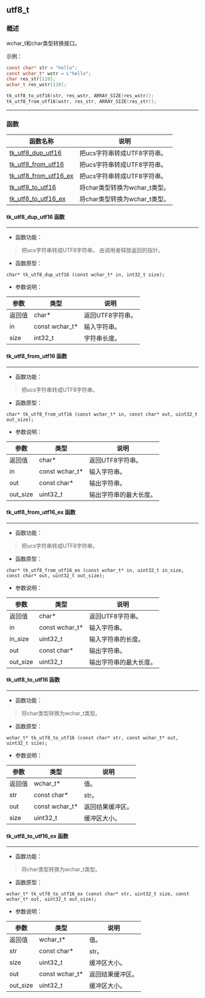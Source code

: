 ## utf8\_t
### 概述
wchar_t和char类型转换接口。

示例：

```c
const char* str = "hello";
const wchar_t* wstr = L"hello";
char res_str[128];
wchar_t res_wstr[128];

tk_utf8_to_utf16(str, res_wstr, ARRAY_SIZE(res_wstr));
tk_utf8_from_utf16(wstr, res_str, ARRAY_SIZE(res_str));
```
----------------------------------
### 函数
<p id="utf8_t_methods">

| 函数名称 | 说明 | 
| -------- | ------------ | 
| <a href="#utf8_t_tk_utf8_dup_utf16">tk\_utf8\_dup\_utf16</a> | 把ucs字符串转成UTF8字符串。 |
| <a href="#utf8_t_tk_utf8_from_utf16">tk\_utf8\_from\_utf16</a> | 把ucs字符串转成UTF8字符串。 |
| <a href="#utf8_t_tk_utf8_from_utf16_ex">tk\_utf8\_from\_utf16\_ex</a> | 把ucs字符串转成UTF8字符串。 |
| <a href="#utf8_t_tk_utf8_to_utf16">tk\_utf8\_to\_utf16</a> | 将char类型转换为wchar_t类型。 |
| <a href="#utf8_t_tk_utf8_to_utf16_ex">tk\_utf8\_to\_utf16\_ex</a> | 将char类型转换为wchar_t类型。 |
#### tk\_utf8\_dup\_utf16 函数
-----------------------

* 函数功能：

> <p id="utf8_t_tk_utf8_dup_utf16">把ucs字符串转成UTF8字符串。
> 由调用者释放返回的指针。

* 函数原型：

```
char* tk_utf8_dup_utf16 (const wchar_t* in, int32_t size);
```

* 参数说明：

| 参数 | 类型 | 说明 |
| -------- | ----- | --------- |
| 返回值 | char* | 返回UTF8字符串。 |
| in | const wchar\_t* | 输入字符串。 |
| size | int32\_t | 字符串长度。 |
#### tk\_utf8\_from\_utf16 函数
-----------------------

* 函数功能：

> <p id="utf8_t_tk_utf8_from_utf16">把ucs字符串转成UTF8字符串。

* 函数原型：

```
char* tk_utf8_from_utf16 (const wchar_t* in, const char* out, uint32_t out_size);
```

* 参数说明：

| 参数 | 类型 | 说明 |
| -------- | ----- | --------- |
| 返回值 | char* | 返回UTF8字符串。 |
| in | const wchar\_t* | 输入字符串。 |
| out | const char* | 输出字符串。 |
| out\_size | uint32\_t | 输出字符串的最大长度。 |
#### tk\_utf8\_from\_utf16\_ex 函数
-----------------------

* 函数功能：

> <p id="utf8_t_tk_utf8_from_utf16_ex">把ucs字符串转成UTF8字符串。

* 函数原型：

```
char* tk_utf8_from_utf16_ex (const wchar_t* in, uint32_t in_size, const char* out, uint32_t out_size);
```

* 参数说明：

| 参数 | 类型 | 说明 |
| -------- | ----- | --------- |
| 返回值 | char* | 返回UTF8字符串。 |
| in | const wchar\_t* | 输入字符串。 |
| in\_size | uint32\_t | 输入字符串的长度。 |
| out | const char* | 输出字符串。 |
| out\_size | uint32\_t | 输出字符串的最大长度。 |
#### tk\_utf8\_to\_utf16 函数
-----------------------

* 函数功能：

> <p id="utf8_t_tk_utf8_to_utf16">将char类型转换为wchar_t类型。

* 函数原型：

```
wchar_t* tk_utf8_to_utf16 (const char* str, const wchar_t* out, uint32_t size);
```

* 参数说明：

| 参数 | 类型 | 说明 |
| -------- | ----- | --------- |
| 返回值 | wchar\_t* | 值。 |
| str | const char* | str。 |
| out | const wchar\_t* | 返回结果缓冲区。 |
| size | uint32\_t | 缓冲区大小。 |
#### tk\_utf8\_to\_utf16\_ex 函数
-----------------------

* 函数功能：

> <p id="utf8_t_tk_utf8_to_utf16_ex">将char类型转换为wchar_t类型。

* 函数原型：

```
wchar_t* tk_utf8_to_utf16_ex (const char* str, uint32_t size, const wchar_t* out, uint32_t out_size);
```

* 参数说明：

| 参数 | 类型 | 说明 |
| -------- | ----- | --------- |
| 返回值 | wchar\_t* | 值。 |
| str | const char* | str。 |
| size | uint32\_t | 缓冲区大小。 |
| out | const wchar\_t* | 返回结果缓冲区。 |
| out\_size | uint32\_t | 缓冲区大小。 |
